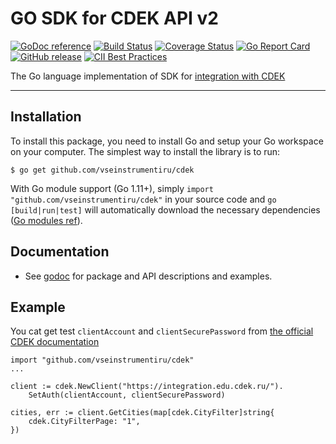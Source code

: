 # GO SDK for CDEK API v2
[![GoDoc reference](https://godoc.org/github.com/vseinstrumentiru/CDEK?status.svg)](https://godoc.org/github.com/vseinstrumentiru/CDEK) 
[![Build Status](https://travis-ci.com/vseinstrumentiru/CDEK.svg?branch=master)](https://travis-ci.com/vseinstrumentiru/CDEK)
[![Coverage Status](https://coveralls.io/repos/github/vseinstrumentiru/CDEK/badge.svg?branch=travis)](https://coveralls.io/github/vseinstrumentiru/CDEK?branch=travis)
[![Go Report Card](https://goreportcard.com/badge/github.com/vseinstrumentiru/CDEK)](https://goreportcard.com/report/github.com/vseinstrumentiru/CDEK)
[![GitHub release](https://img.shields.io/github/release/vseinstrumentiru/cdek.svg)](https://github.com/vseinstrumentiru/CDEK/releases)
[![CII Best Practices](https://bestpractices.coreinfrastructure.org/projects/2990/badge)](https://bestpractices.coreinfrastructure.org/projects/2990)

The Go language implementation of SDK for [integration with CDEK](https://www.cdek.ru/clients/integrator.html)

----
Installation
------------

To install this package, you need to install Go and setup your Go workspace on
your computer. The simplest way to install the library is to run:

```
$ go get github.com/vseinstrumentiru/cdek
```
With Go module support (Go 1.11+), simply `import "github.com/vseinstrumentiru/cdek"` in
your source code and `go [build|run|test]` will automatically download the
necessary dependencies ([Go modules
ref](https://github.com/golang/go/wiki/Modules)).

Documentation
-------------
- See [godoc](https://godoc.org/github.com/vseinstrumentiru/CDEK) for package and API
  descriptions and examples.

Example
-------------
You cat get test `clientAccount` and `clientSecurePassword` from [the official CDEK documentation](https://confluence.cdek.ru/pages/viewpage.action?pageId=20264477#DataExchangeProtocol(v1.5)-TestAccount)
```
import "github.com/vseinstrumentiru/cdek"
...

client := cdek.NewClient("https://integration.edu.cdek.ru/").
    SetAuth(clientAccount, clientSecurePassword)

cities, err := client.GetCities(map[cdek.CityFilter]string{
    cdek.CityFilterPage: "1",
})
```
